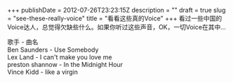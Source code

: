 +++
publishDate = 2012-07-26T23:23:15Z
description = ""
draft = true
slug = "see-these-really-voice"
title = "看看这些真的Voice"
+++
看过一些中国的Voice达人，总觉得欠缺些什么。如果你听过这些声音，OK，一切Voice在其中...

歌手 - 曲名  
Ben Saunders - Use Somebody  
Lex Land - I can't make you love me  
preston shannow - In the Midnight Hour  
Vince Kidd - like a virgin  